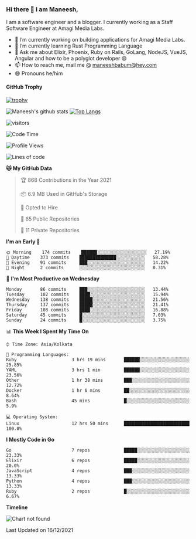 ### Hi there 👋 I am Maneesh,

I am a software engineer and a blogger. I currently working as a Staff Software Engineer at Amagi Media Labs.


- 🔭 I’m currently working on building applications for Amagi Media Labs.
- 🌱 I’m currently learning Rust Programming Language
- 💬 Ask me about Elixir, Phoenix, Ruby on Rails, GoLang, NodeJS, VueJS, Angular and how to be a polyglot developer 😄
- 📫 How to reach me, mail me @ maneeshbabum@hey.com
- 😄 Pronouns he/him

#### GitHub Trophy
[![trophy](https://github-profile-trophy.vercel.app/?username=mbm-c)](https://github.com/ryo-ma/github-profile-trophy)

![Maneesh's github stats](https://github-readme-stats.vercel.app/api?username=mbm-c&show_icons=true)
[![Top Langs](https://github-readme-stats.vercel.app/api/top-langs/?username=mbm-c)](https://github.com/anuraghazra/github-readme-stats)


![visitors](https://visitor-badge.glitch.me/badge?page_id=maneeshbabu.maneeshbabu)

<!--START_SECTION:waka-->
![Code Time](http://img.shields.io/badge/Code%20Time-405%20hrs%2051%20mins-blue)

![Profile Views](http://img.shields.io/badge/Profile%20Views-0-blue)

![Lines of code](https://img.shields.io/badge/From%20Hello%20World%20I%27ve%20Written-288%20Thousand%20lines%20of%20code-blue)

**🐱 My GitHub Data** 

> 🏆 868 Contributions in the Year 2021
 > 
> 📦 6.9 MB Used in GitHub's Storage 
 > 
> 💼 Opted to Hire
 > 
> 📜 65 Public Repositories 
 > 
> 🔑 11 Private Repositories  
 > 
**I'm an Early 🐤** 

```text
🌞 Morning    174 commits    ██████░░░░░░░░░░░░░░░░░░░   27.19% 
🌆 Daytime    373 commits    ██████████████░░░░░░░░░░░   58.28% 
🌃 Evening    91 commits     ███░░░░░░░░░░░░░░░░░░░░░░   14.22% 
🌙 Night      2 commits      ░░░░░░░░░░░░░░░░░░░░░░░░░   0.31%

```
📅 **I'm Most Productive on Wednesday** 

```text
Monday       86 commits     ███░░░░░░░░░░░░░░░░░░░░░░   13.44% 
Tuesday      102 commits    ████░░░░░░░░░░░░░░░░░░░░░   15.94% 
Wednesday    138 commits    █████░░░░░░░░░░░░░░░░░░░░   21.56% 
Thursday     137 commits    █████░░░░░░░░░░░░░░░░░░░░   21.41% 
Friday       108 commits    ████░░░░░░░░░░░░░░░░░░░░░   16.88% 
Saturday     45 commits     █░░░░░░░░░░░░░░░░░░░░░░░░   7.03% 
Sunday       24 commits     █░░░░░░░░░░░░░░░░░░░░░░░░   3.75%

```


📊 **This Week I Spent My Time On** 

```text
⌚︎ Time Zone: Asia/Kolkata

💬 Programming Languages: 
Ruby                     3 hrs 19 mins       ██████░░░░░░░░░░░░░░░░░░░   25.85% 
YAML                     3 hrs 1 min         ██████░░░░░░░░░░░░░░░░░░░   23.56% 
Other                    1 hr 38 mins        ███░░░░░░░░░░░░░░░░░░░░░░   12.72% 
Docker                   1 hr 6 mins         ██░░░░░░░░░░░░░░░░░░░░░░░   8.64% 
Bash                     45 mins             █░░░░░░░░░░░░░░░░░░░░░░░░   5.9%

💻 Operating System: 
Linux                    12 hrs 50 mins      █████████████████████████   100.0%

```

**I Mostly Code in Go** 

```text
Go                       7 repos             █████░░░░░░░░░░░░░░░░░░░░   23.33% 
Elixir                   6 repos             █████░░░░░░░░░░░░░░░░░░░░   20.0% 
JavaScript               4 repos             ███░░░░░░░░░░░░░░░░░░░░░░   13.33% 
Python                   4 repos             ███░░░░░░░░░░░░░░░░░░░░░░   13.33% 
Ruby                     2 repos             █░░░░░░░░░░░░░░░░░░░░░░░░   6.67%

```


**Timeline**

![Chart not found](https://raw.githubusercontent.com/mbm-c/mbm-c/master/charts/bar_graph.png) 


 Last Updated on 16/12/2021
<!--END_SECTION:waka-->

<!--
**maneeshbabu/maneeshbabu** is a ✨ _special_ ✨ repository because its `README.md` (this file) appears on your GitHub profile.

Here are some ideas to get you started:

- 🔭 I’m currently working on ...
- 🌱 I’m currently learning ...
- 👯 I’m looking to collaborate on ...
- 🤔 I’m looking for help with ...
- 💬 Ask me about ...
- 📫 How to reach me: ...
- 😄 Pronouns: ...
- ⚡ Fun fact: ...
-->

